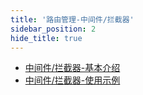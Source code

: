 ```yaml
---
title: '路由管理-中间件/拦截器'
sidebar_position: 2
hide_title: true
---
```


- [中间件/拦截器-基本介绍](output/goframe-v2.3-md/WEB服务开发/路由管理/路由管理-中间件拦截器/中间件拦截器-基本介绍)
- [中间件/拦截器-使用示例](output/goframe-v2.3-md/WEB服务开发/路由管理/路由管理-中间件拦截器/中间件拦截器-使用示例)